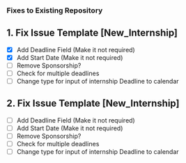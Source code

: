 ### Fixes to Existing Repository

## 1. Fix Issue Template [New_Internship]

- [x] Add Deadline Field (Make it not required)
- [x] Add Start Date (Make it not required)
- [ ] Remove Sponsorship?
- [ ] Check for multiple deadlines
- [ ] Change type for input of internship Deadline to calendar

## 2. Fix Issue Template [New_Internship]

- [ ] Add Deadline Field (Make it not required)
- [ ] Add Start Date (Make it not required)
- [ ] Remove Sponsorship?
- [ ] Check for multiple deadlines
- [ ] Change type for input of internship Deadline to calendar
